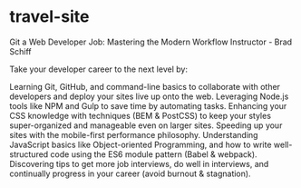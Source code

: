 # travel-site
Git a Web Developer Job: Mastering the Modern Workflow
Instructor - Brad Schiff

Take your developer career to the next level by:

Learning Git, GitHub, and command-line basics to collaborate with other developers and deploy your sites live up onto the web.
Leveraging Node.js tools like NPM and Gulp to save time by automating tasks.
Enhancing your CSS knowledge with techniques (BEM & PostCSS) to keep your styles super-organized and manageable even on larger sites.
Speeding up your sites with the mobile-first performance philosophy.
Understanding JavaScript basics like Object-oriented Programming, and how to write well-structured code using the ES6 module pattern (Babel & webpack).
Discovering tips to get more job interviews, do well in interviews, and continually progress in your career (avoid burnout & stagnation).

